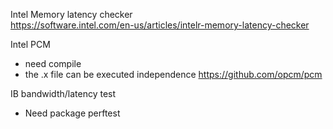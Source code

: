 
Intel Memory latency checker  
https://software.intel.com/en-us/articles/intelr-memory-latency-checker

Intel PCM  
- need compile
- the .x file can be executed independence
https://github.com/opcm/pcm

IB bandwidth/latency test
- Need package perftest
